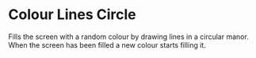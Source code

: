 # Colour Lines Circle
Fills the screen with a random colour by drawing lines in a circular manor. When the screen has been filled a new colour starts filling it.

